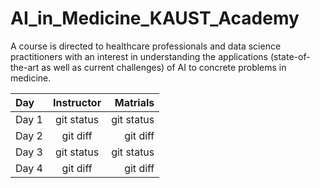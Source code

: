 # AI_in_Medicine_KAUST_Academy
A course is directed to healthcare professionals and data
science practitioners with an interest in understanding
the applications (state-of-the-art as well as current
challenges) of AI to concrete problems in medicine.

| Day | Instructor| Matrials |
| :---         |     :---:      |          ---: |
| Day 1  | git status     | git status    |
| Day 2    | git diff       | git diff      |
| Day 3 | git status     | git status    |
| Day 4   | git diff       | git diff      |
